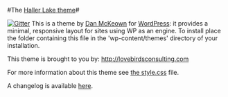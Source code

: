 #The [Haller Lake theme](http://pacificpelican.us/hallerlaketheme)#

[![Gitter](https://badges.gitter.im/Join%20Chat.svg)](https://gitter.im/pacificpelican/Haller-Lake-theme?utm_source=badge&utm_medium=badge&utm_campaign=pr-badge&utm_content=badge)
This is a theme by [Dan McKeown](http://danmckeown.info) for [WordPress](http://wordpress.org): it provides a minimal, responsive layout for sites using WP as an engine.  To install place the folder containing this file in the 'wp-content/themes' directory of your installation.

This theme is brought to you by:
http://lovebirdsconsulting.com

For more information about this theme see [the style.css](style.css) file.

A changelog is available [here](lovebirds/changelog.md).
